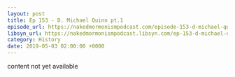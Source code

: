 ```yaml
---
layout: post
title: Ep 153 - D. Michael Quinn pt.1
episode_url: https://nakedmormonismpodcast.com/episode-153-d-michael-quinn-pt-1/
libsyn_url: https://nakedmormonismpodcast.libsyn.com/ep-153-d-michael-quinn-pt1
category: History
date: 2019-05-03 02:00:00 +0000
---
```


content not yet available
